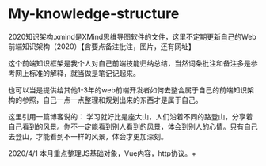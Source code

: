 # My-knowledge-structure
2020知识架构.xmind是XMind思维导图软件的文件，这里不定期更新自己的Web前端知识架构（2020）【含要点备注批注，图片，还有网址】

这个前端知识框架是我个人对自己前端技能归纳总结，当然词条批注和备注多是参考网上标准的解释，就当做是笔记记起来。

也可以当是提供给其他1-3年的web前端开发者如何去整合属于自己的前端知识架构的参照，自己一点一点整理和规划出来的东西才是属于自己。

这里引用一篇博客说的：
学习就好比是座大山，人们沿着不同的路登山，分享着自己看到的风景。你不一定能看到别人看到的风景，体会到别人的心情。只有自己去登山，才能看到不一样的风景，体会才更加深刻。

2020/4/1
本月重点整理JS基础对象，Vue内容，http协议。+
